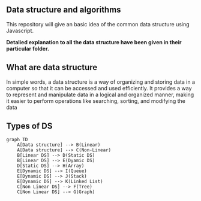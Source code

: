 <h2>Data structure and algorithms</h2>
<p>This repository will give an basic idea of the common data structure using Javascript.</p>

<strong>
    <p>Detalied explanation to all the data structure have been given in their particular folder.</p>
</strong>

## What are data structure

In simple words, a data structure is a way of organizing and storing data in a computer so that it can be accessed and used efficiently. It provides a way to represent and manipulate data in a logical and organized manner, making it easier to perform operations like searching, sorting, and modifying the data

## Types of DS

```mermaid
graph TD
    A[Data structure] --> B(Linear)
    A[Data structure] --> C(Non-Linear)
    B[Linear DS] --> D(Static DS)
    B[Linear DS] --> E(Dyamic DS)
    D[Static DS] --> H(Array)
    E[Dynamic DS] --> I(Queue)
    E[Dynamic DS] --> J(Stack)
    E[Dynamic DS] --> K(Linked List)
    C[Non Linear DS] --> F(Tree)
    C[Non Linear DS] --> G(Graph)
```

<!-- If you like my work dont forget to star this repository and follow @thejunghare -->
